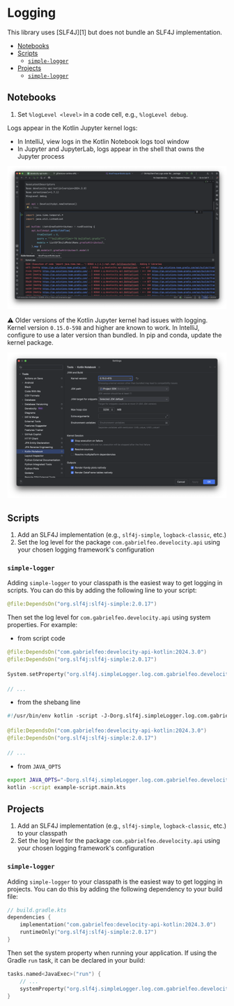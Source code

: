# Logging

This library uses [SLF4J][1] but does not bundle an SLF4J implementation.

- [Notebooks](#notebooks)
- [Scripts](#scripts)
    - [`simple-logger`](#simple-logger)
- [Projects](#projects)
    - [`simple-logger`](#simple-logger-1)

## Notebooks

1. Set `%logLevel <level>` in a code cell, e.g., `%logLevel debug`.

Logs appear in the Kotlin Jupyter kernel logs:

- In IntelliJ, view logs in the Kotlin Notebook logs tool window
- In Jupyter and JupyterLab, logs appear in the shell that owns the Jupyter process

![IntelliJ Kotlin Notebook logs tool window](media/IntelliJKernelLogs.png)

⚠️ Older versions of the Kotlin Jupyter kernel had issues with logging. Kernel version `0.15.0-598` and higher are known to work. In IntelliJ, configure to use a later version than bundled. In pip and conda, update the kernel package.

![IntelliJ Kotlin Jupyter kernel version configuration](media/IntelliJKernelSettings.png)

## Scripts

1. Add an SLF4J implementation (e.g., `slf4j-simple`, `logback-classic`, etc.)
2. Set the log level for the package `com.gabrielfeo.develocity.api` using your chosen logging framework's configuration

### `simple-logger`

Adding `simple-logger` to your classpath is the easiest way to get logging in scripts. You can do this by adding the following line to your script:

```kotlin
@file:DependsOn("org.slf4j:slf4j-simple:2.0.17")
```

Then set the log level for `com.gabrielfeo.develocity.api` using system properties. For example:

- from script code

```kotlin
@file:DependsOn("com.gabrielfeo:develocity-api-kotlin:2024.3.0")
@file:DependsOn("org.slf4j:slf4j-simple:2.0.17")

System.setProperty("org.slf4j.simpleLogger.log.com.gabrielfeo.develocity.api", "debug")

// ...
```

- from the shebang line

```kotlin
#!/usr/bin/env kotlin -script -J-Dorg.slf4j.simpleLogger.log.com.gabrielfeo.develocity.api=debug

@file:DependsOn("com.gabrielfeo:develocity-api-kotlin:2024.3.0")
@file:DependsOn("org.slf4j:slf4j-simple:2.0.17")

// ...
```

- from `JAVA_OPTS`

```bash
export JAVA_OPTS="-Dorg.slf4j.simpleLogger.log.com.gabrielfeo.develocity.api=debug"
kotlin -script example-script.main.kts
```

## Projects

1. Add an SLF4J implementation (e.g., `slf4j-simple`, `logback-classic`, etc.) to your classpath
2. Set the log level for the package `com.gabrielfeo.develocity.api` using your chosen logging framework's configuration

### `simple-logger`

Adding `simple-logger` to your classpath is the easiest way to get logging in projects. You can do this by adding the following dependency to your build file:

```kotlin
// build.gradle.kts
dependencies {
    implementation("com.gabrielfeo:develocity-api-kotlin:2024.3.0")
    runtimeOnly("org.slf4j:slf4j-simple:2.0.17")
}
```

Then set the system property when running your application. If using the Gradle `run` task, it can be declared in your build:

```kotlin
tasks.named<JavaExec>("run") {
    // ...
    systemProperty("org.slf4j.simpleLogger.log.com.gabrielfeo.develocity.api", "debug")
}
```

[0]: https://www.slf4j.org/

